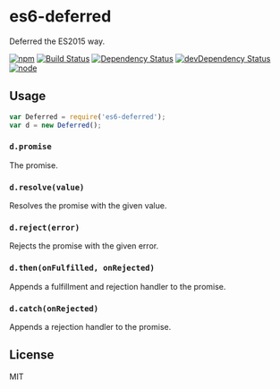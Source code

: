 # es6-deferred

Deferred the ES2015 way.

[![npm](https://img.shields.io/npm/v/is-heroku-cli.svg?style=flat-square)](https://www.npmjs.com/package/is-heroku-cli)
[![Build Status](https://img.shields.io/travis/seangenabe/is-heroku-cli/es6-only.svg?style=flat-square)](https://travis-ci.org/seangenabe/is-heroku-cli)
[![Dependency Status](https://img.shields.io/david/seangenabe/is-heroku-cli.svg?style=flat-square)](https://david-dm.org/seangenabe/is-heroku-cli)
[![devDependency Status](https://img.shields.io/david/dev/seangenabe/is-heroku-cli.svg?style=flat-square)](https://david-dm.org/seangenabe/is-heroku-cli#info=devDependencies)
[![node](https://img.shields.io/node/v/es6-deferred.svg)](https://nodejs.org/en/download/)

## Usage

````javascript
var Deferred = require('es6-deferred');
var d = new Deferred();
````

### `d.promise`

The promise.

### `d.resolve(value)`

Resolves the promise with the given value.

### `d.reject(error)`

Rejects the promise with the given error.

### `d.then(onFulfilled, onRejected)`

Appends a fulfillment and rejection handler to the promise.

### `d.catch(onRejected)`

Appends a rejection handler to the promise.

## License

MIT
